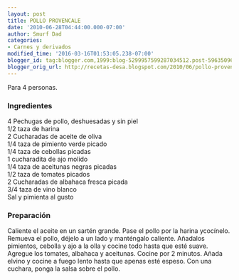 ```yaml
---
layout: post
title: POLLO PROVENCALE
date: '2010-06-28T04:44:00.000-07:00'
author: Smurf Dad
categories:
- Carnes y derivados
modified_time: '2016-03-16T01:53:05.238-07:00'
blogger_id: tag:blogger.com,1999:blog-5299957599287034512.post-5963509698262682474
blogger_orig_url: http://recetas-desa.blogspot.com/2010/06/pollo-provencale.html
---
```


Para 4 personas.<br /><h3>Ingredientes</h3>4 Pechugas de pollo, deshuesadas y sin piel<br />1/2 taza de harina<br />2 Cucharadas de aceite de oliva<br />1/4 taza de pimiento verde picado<br />1/4 taza de cebollas picadas<br />1 cucharadita de ajo molido<br />1/4 taza de aceitunas negras picadas<br />1/2 taza de tomates picados<br />2 Cucharadas de albahaca fresca picada<br />3/4 taza de vino blanco<br />Sal y pimienta al gusto<br /><h3>Preparación</h3>Caliente el aceite en un sartén grande. Pase el pollo por la harina ycocínelo. Remueva el pollo, déjelo a un lado y manténgalo caliente. Añadalos pimientos, cebolla y ajo a la olla y cocine todo hasta que esté suave. Agregue los tomates, albahaca y aceitunas. Cocine por 2 minutos. Añada elvino y cocine a fuego lento hasta que apenas esté espeso. Con una cuchara, ponga la salsa sobre el pollo.